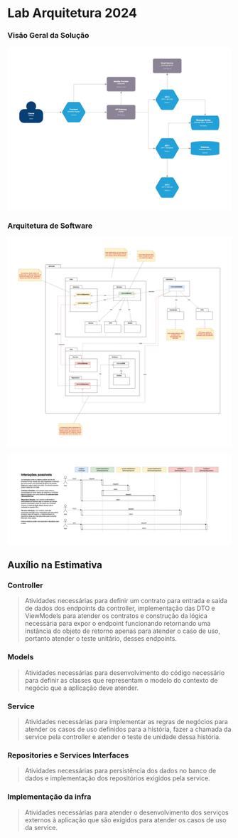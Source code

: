 # Lab Arquitetura 2024

### Visão Geral da Solução

![Visão Geral](c4-model.jpg)


### Arquitetura de Software

![Modelo](arquitetura-software.jpg)

![Diagrama de Interação](diagrama-interacao.jpg)

## Auxílio na Estimativa

### Controller
> Atividades necessárias para definir um contrato para entrada e saída de dados dos endpoints da controller, implementação das DTO e ViewModels para atender os contratos e construção da lógica necessária para expor o endpoint funcionando retornando uma instância do objeto de retorno apenas para atender o caso de uso, portanto atender o teste unitário, desses endpoints.

### Models
> Atividades necessárias para desenvolvimento do código necessário para definir as classes que representam o modelo do contexto de negócio que a aplicação deve atender.

### Service
> Atividades necessárias para implementar as regras de negócios para atender os casos de uso definidos para a história, fazer a chamada da service pela controller e atender o teste de unidade dessa história.

### Repositories e Services Interfaces
> Atividades necessárias para persistência dos dados no banco de dados e implementação dos repositórios exigidos pela service.

### Implementação da infra
> Atividades necessárias para atender o desenvolvimento dos serviços externos à aplicação que são exigidos para atender os casos de uso da service.